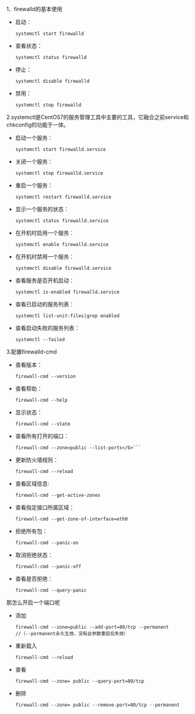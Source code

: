 1、firewalld的基本使用

  - 启动： 

	  	systemctl start firewalld
  - 查看状态： 

	  	systemctl status firewalld 
  - 停止： 

		systemctl disable firewalld
  - 禁用： 

		systemctl stop firewalld
 
2.systemctl是CentOS7的服务管理工具中主要的工具，它融合之前service和chkconfig的功能于一体。

  - 启动一个服务：

		systemctl start firewalld.service
  - 关闭一个服务：

		systemctl stop firewalld.service
  - 重启一个服务：

		systemctl restart firewalld.service
  - 显示一个服务的状态：

		systemctl status firewalld.service
  - 在开机时启用一个服务：

		systemctl enable firewalld.service
  - 在开机时禁用一个服务：

		systemctl disable firewalld.service
  - 查看服务是否开机启动：

		systemctl is-enabled firewalld.service
  - 查看已启动的服务列表：

		systemctl list-unit-files|grep enabled
  - 查看启动失败的服务列表：

		systemctl --failed

3.配置firewalld-cmd

  - 查看版本： 

		firewall-cmd --version
  - 查看帮助： 

		firewall-cmd --help
  - 显示状态： 

		firewall-cmd --state
  - 查看所有打开的端口： 

		firewall-cmd --zone=public --list-ports</b>```
  - 更新防火墙规则： 

		firewall-cmd --reload
  - 查看区域信息:  

		firewall-cmd --get-active-zones
  - 查看指定接口所属区域： 

		firewall-cmd --get-zone-of-interface=eth0
  - 拒绝所有包：

		firewall-cmd --panic-on
  - 取消拒绝状态： 

		firewall-cmd --panic-off
  - 查看是否拒绝： 

		firewall-cmd --query-panic
 
那怎么开启一个端口呢

  - 添加
  
		firewall-cmd --zone=public --add-port=80/tcp --permanent
	    //（--permanent永久生效，没有此参数重启后失效）
  - 重新载入
  
		firewall-cmd --reload
  - 查看
  
		firewall-cmd --zone= public --query-port=80/tcp
  - 删除
  
		firewall-cmd --zone= public --remove-port=80/tcp --permanent
